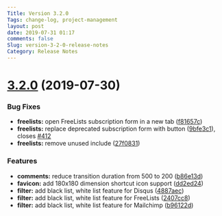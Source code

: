 ```yaml
---
Title: Version 3.2.0
Tags: change-log, project-management
layout: post
date: 2019-07-31 01:17
comments: false
Slug: version-3-2-0-release-notes
Category: Release Notes
---
```


# [3.2.0](https://github.com/Pelican-Elegant/elegant/compare/V3.1.0...V3.2.0) (2019-07-30)

### Bug Fixes

- **freelists:** open FreeLists subscription form in a new tab ([f81657c](https://github.com/Pelican-Elegant/elegant/commit/f81657c))
- **freelists:** replace deprecated subscription form with button ([9bfe3c1](https://github.com/Pelican-Elegant/elegant/commit/9bfe3c1)), closes [#412](https://github.com/Pelican-Elegant/elegant/issues/412)
- **freelists:** remove unused include ([27f0831](https://github.com/Pelican-Elegant/elegant/commit/27f0831))

### Features

- **comments:** reduce transition duration from 500 to 200 ([b86e13d](https://github.com/Pelican-Elegant/elegant/commit/b86e13d))
- **favicon:** add 180x180 dimension shortcut icon support ([dd2ed24](https://github.com/Pelican-Elegant/elegant/commit/dd2ed24))
- **filter:** add black list, white list feature for Disqus ([4887aec](https://github.com/Pelican-Elegant/elegant/commit/4887aec))
- **filter:** add black list, white list feature for FreeLists ([2407cc8](https://github.com/Pelican-Elegant/elegant/commit/2407cc8))
- **filter:** add black list, white list feature for Mailchimp ([b96122d](https://github.com/Pelican-Elegant/elegant/commit/b96122d))
